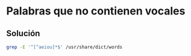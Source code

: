 # Palabras que no contienen vocales

## Solución

```bash
grep -E '^[^aeiou]*$' /usr/share/dict/words
```
